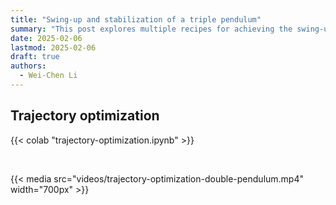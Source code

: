 ```yaml
---
title: "Swing-up and stabilization of a triple pendulum"
summary: "This post explores multiple recipes for achieving the swing-up and balanced control of a triple pendulum."
date: 2025-02-06
lastmod: 2025-02-06
draft: true
authors:
  - Wei-Chen Li
---
```


## Trajectory optimization

{{< colab "trajectory-optimization.ipynb" >}}

<br>

{{< media src="videos/trajectory-optimization-double-pendulum.mp4" width="700px" >}}